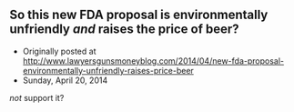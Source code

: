## So this new FDA proposal is environmentally unfriendly <em>and</em> raises the price of beer?

 * Originally posted at http://www.lawyersgunsmoneyblog.com/2014/04/new-fda-proposal-environmentally-unfriendly-raises-price-beer
 * Sunday, April 20, 2014

  _not_ support it?